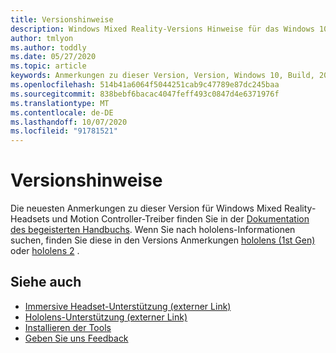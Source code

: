 ```yaml
---
title: Versionshinweise
description: Windows Mixed Reality-Versions Hinweise für das Windows 10-Update vom Mai 2020 (auch bekannt als 2004).
author: tmlyon
ms.author: toddly
ms.date: 05/27/2020
ms.topic: article
keywords: Anmerkungen zu dieser Version, Version, Windows 10, Build, 20h1, OS, 2020, 2004
ms.openlocfilehash: 514b41a6064f5044251cab9c47789e87dc245baa
ms.sourcegitcommit: 838bebf6bacac4047feff493c0847d4e6371976f
ms.translationtype: MT
ms.contentlocale: de-DE
ms.lasthandoff: 10/07/2020
ms.locfileid: "91781521"
---
```

# <a name="release-notes"></a>Versionshinweise

Die neuesten Anmerkungen zu dieser Version für Windows Mixed Reality-Headsets und Motion Controller-Treiber finden Sie in der [Dokumentation des begeisterten Handbuchs](https://docs.microsoft.com/windows/mixed-reality/enthusiast-guide/mixed-reality-software). Wenn Sie nach hololens-Informationen suchen, finden Sie diese in den Versions Anmerkungen [hololens (1st Gen)](https://docs.microsoft.com/hololens/hololens1-release-notes) oder [hololens 2](https://docs.microsoft.com/hololens/hololens-release-notes) .

## <a name="see-also"></a>Siehe auch
* [Immersive Headset-Unterstützung (externer Link)](https://docs.microsoft.com/windows/mixed-reality/enthusiast-guide/troubleshooting-windows-mixed-reality)
* [Hololens-Unterstützung (externer Link)](https://support.microsoft.com/products/hololens)
* [Installieren der Tools](../develop/install-the-tools.md)
* [Geben Sie uns Feedback](../give-us-feedback.md)
